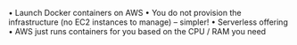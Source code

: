 • Launch Docker containers on AWS
• You do not provision the infrastructure (no EC2 instances to manage) – simpler!
• Serverless offering
• AWS just runs containers for you based on the CPU / RAM you need